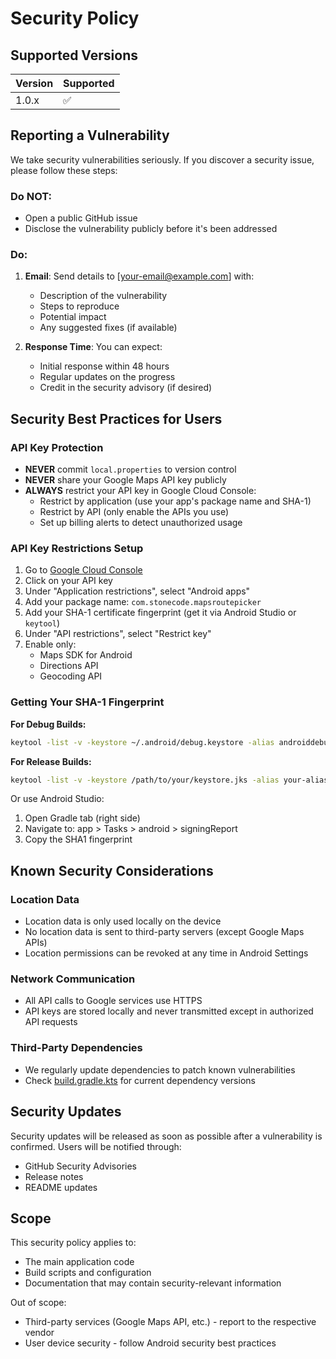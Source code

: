 # Security Policy

## Supported Versions

| Version | Supported          |
| ------- | ------------------ |
| 1.0.x   | :white_check_mark: |

## Reporting a Vulnerability

We take security vulnerabilities seriously. If you discover a security issue, please follow these steps:

### Do NOT:
- Open a public GitHub issue
- Disclose the vulnerability publicly before it's been addressed

### Do:
1. **Email**: Send details to [your-email@example.com] with:
   - Description of the vulnerability
   - Steps to reproduce
   - Potential impact
   - Any suggested fixes (if available)

2. **Response Time**: You can expect:
   - Initial response within 48 hours
   - Regular updates on the progress
   - Credit in the security advisory (if desired)

## Security Best Practices for Users

### API Key Protection
- **NEVER** commit `local.properties` to version control
- **NEVER** share your Google Maps API key publicly
- **ALWAYS** restrict your API key in Google Cloud Console:
  - Restrict by application (use your app's package name and SHA-1)
  - Restrict by API (only enable the APIs you use)
  - Set up billing alerts to detect unauthorized usage

### API Key Restrictions Setup
1. Go to [Google Cloud Console](https://console.cloud.google.com/apis/credentials)
2. Click on your API key
3. Under "Application restrictions", select "Android apps"
4. Add your package name: `com.stonecode.mapsroutepicker`
5. Add your SHA-1 certificate fingerprint (get it via Android Studio or `keytool`)
6. Under "API restrictions", select "Restrict key"
7. Enable only:
   - Maps SDK for Android
   - Directions API
   - Geocoding API

### Getting Your SHA-1 Fingerprint

**For Debug Builds:**
```bash
keytool -list -v -keystore ~/.android/debug.keystore -alias androiddebugkey -storepass android -keypass android
```

**For Release Builds:**
```bash
keytool -list -v -keystore /path/to/your/keystore.jks -alias your-alias
```

Or use Android Studio:
1. Open Gradle tab (right side)
2. Navigate to: app > Tasks > android > signingReport
3. Copy the SHA1 fingerprint

## Known Security Considerations

### Location Data
- Location data is only used locally on the device
- No location data is sent to third-party servers (except Google Maps APIs)
- Location permissions can be revoked at any time in Android Settings

### Network Communication
- All API calls to Google services use HTTPS
- API keys are stored locally and never transmitted except in authorized API requests

### Third-Party Dependencies
- We regularly update dependencies to patch known vulnerabilities
- Check [build.gradle.kts](app/build.gradle.kts) for current dependency versions

## Security Updates

Security updates will be released as soon as possible after a vulnerability is confirmed. Users will be notified through:
- GitHub Security Advisories
- Release notes
- README updates

## Scope

This security policy applies to:
- The main application code
- Build scripts and configuration
- Documentation that may contain security-relevant information

Out of scope:
- Third-party services (Google Maps API, etc.) - report to the respective vendor
- User device security - follow Android security best practices

